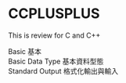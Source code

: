 # CCPLUSPLUS
This is review for C and C++



Basic 基本  
Basic Data Type 基本資料型態  
Standard Output 格式化輸出與輸入